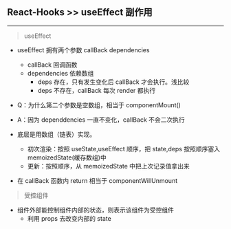 ## React-Hooks >> useEffect 副作用

---

> useEffect

- useEffect 拥有两个参数 callBack dependencies

  - callBack 回调函数
  - dependencies 依赖数组
    - deps 存在，只有发生变化后 callBack 才会执行。浅比较
    - deps 不存在，callBack 每次 render 都执行

- Q：为什么第二个参数是空数组，相当于 componentMount()
- A：因为 dependdencies 一直不变化，callBack 不会二次执行

- 底层是用数组（链表）实现。
  - 初次渲染：按照 useState,useEffect 顺序，把 state,deps 按照顺序塞入 memoizedState(缓存数组)中
  - 更新：按照顺序，从 memoizedState 中把上次记录值拿出来
- 在 callBack 函数内 return 相当于 componentWillUnmount

> 受控组件

- 组件外部能控制组件内部的状态，则表示该组件为受控组件
  - 利用 props 去改变内部的 state
